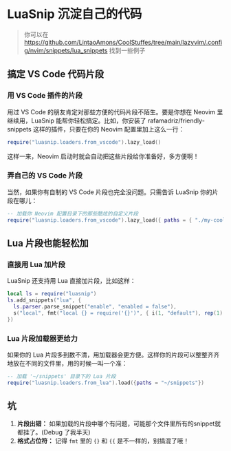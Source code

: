 # LuaSnip 沉淀自己的代码
> 你可以在 https://github.com/LintaoAmons/CoolStuffes/tree/main/lazyvim/.config/nvim/snippets/lua_snippets 找到一些例子

## 搞定 VS Code 代码片段

### 用 VS Code 插件的片段

用过 VS Code 的朋友肯定对那些方便的代码片段不陌生。要是你想在 Neovim 里继续用，LuaSnip 能帮你轻松搞定。比如，你安装了 rafamadriz/friendly-snippets 这样的插件，只要在你的 Neovim 配置里加上这么一行：

```lua
require("luasnip.loaders.from_vscode").lazy_load()
```

这样一来，Neovim 启动时就会自动把这些片段给你准备好，多方便啊！

### 弄自己的 VS Code 片段

当然，如果你有自制的 VS Code 片段也完全没问题。只需告诉 LuaSnip 你的片段在哪儿：

```lua
-- 加载你 Neovim 配置目录下的那些酷炫的自定义片段
require("luasnip.loaders.from_vscode").lazy_load({ paths = { "./my-cool-snippets" } })
```

## Lua 片段也能轻松加

### 直接用 Lua 加片段

LuaSnip 还支持用 Lua 直接加片段，比如这样：

```lua
local ls = require("luasnip")
ls.add_snippets("lua", {
  ls.parser.parse_snippet("enable", "enabled = false"),
  s("local", fmt("local {} = require('{}')", { i(1, "default"), rep(1) })),
})
```

### Lua 片段加载器更给力

如果你的 Lua 片段多到数不清，用加载器会更方便。这样你的片段可以整整齐齐地放在不同的文件里，用的时候一叫一个准：

```lua
-- 加载 '~/snippets' 目录下的 Lua 片段
require("luasnip.loaders.from_lua").load({paths = "~/snippets"})
```

## 坑

1. **片段出错：** 如果加载的片段中哪个有问题，可能那个文件里所有的snippet就都挂了。(Debug 了我半天)
2. **格式占位符：** 记得 `fmt` 里的 `{}` 和 `{{` 是不一样的，别搞混了哦！

